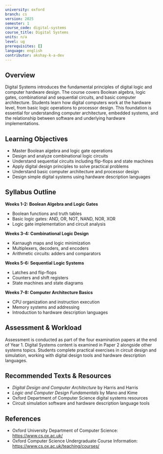 ```yaml
---
university: oxford
branch: cs
version: 2025
semester: 1
course_code: digital-systems
course_title: Digital Systems
units: n/a
level: ug
prerequisites: []
language: english
contributor: akshay-k-a-dev
---
```


## Overview

Digital Systems introduces the fundamental principles of digital logic and computer hardware design. The course covers Boolean algebra, logic gates, combinational and sequential circuits, and basic computer architecture. Students learn how digital computers work at the hardware level, from basic logic operations to processor design. This foundation is essential for understanding computer architecture, embedded systems, and the relationship between software and underlying hardware implementations.

## Learning Objectives

- Master Boolean algebra and logic gate operations
- Design and analyze combinational logic circuits
- Understand sequential circuits including flip-flops and state machines
- Apply digital design principles to solve practical problems
- Understand basic computer architecture and processor design
- Design simple digital systems using hardware description languages

## Syllabus Outline

**Weeks 1-2: Boolean Algebra and Logic Gates**
- Boolean functions and truth tables
- Basic logic gates: AND, OR, NOT, NAND, NOR, XOR
- Logic gate implementation and circuit analysis

**Weeks 3-4: Combinational Logic Design**
- Karnaugh maps and logic minimization
- Multiplexers, decoders, and encoders
- Arithmetic circuits: adders and comparators

**Weeks 5-6: Sequential Logic Systems**
- Latches and flip-flops
- Counters and shift registers
- State machines and state diagrams

**Weeks 7-8: Computer Architecture Basics**
- CPU organization and instruction execution
- Memory systems and addressing
- Introduction to hardware description languages

## Assessment & Workload

Assessment is conducted as part of the four examination papers at the end of Year 1. Digital Systems content is examined in Paper 2 alongside other systems topics. Students complete practical exercises in circuit design and simulation, working with digital design tools and hardware description languages.

## Recommended Texts & Resources

- *Digital Design and Computer Architecture* by Harris and Harris
- *Logic and Computer Design Fundamentals* by Mano and Kime
- Oxford Department of Computer Science digital systems resources
- Circuit simulation software and hardware description language tools

## References

- Oxford University Department of Computer Science: https://www.cs.ox.ac.uk/
- Oxford Computer Science Undergraduate Course Information: https://www.cs.ox.ac.uk/teaching/courses/
